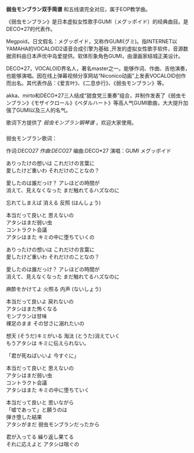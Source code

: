 

**弱虫モンブラン双手简谱** 和五线谱完全对应，属于EOP教学曲。  
  
《弱虫モンブラン》是日本虚拟女性歌手GUMI（メグッポイド）的经典曲目。是DECO*27的代表作。  
  
Megpoid，日文假名：メグッポイド，又称作GUMI(グミ)。指INTERNET以YAMAHA的VOCALOID2语音合成引擎为基础
,开发的虚拟女性歌手软件，音源数据资料由日本声优中岛爱提供。软体形象角色GUMI，由漫画家结城正美设计。  
  
DECO*27，VOCALOID界名人，著名master之一。能够作词、作曲、吉他演奏，也能够演唱。因在线上弹幕视频分享网站“Niconico动画”上发表VOCALOID创作而出名。其代表作品：《爱言叶》、《二息歩行》、《弱虫モンブラン》等。  
  
akka、mirto和DECO*27三人结成“甜食党三重奏”组合，并制作发表了《弱虫モンブラン》《モザイクロール》《ペダルハート》等高人气GUMI歌曲，大大提升加强了GUMI以及三人的名气。  
  
歌词下方提供了 _弱虫モンブラン钢琴谱_ ，欢迎大家使用。

###  
弱虫モンブラン歌词：

作词:DECO*27 作曲:DECO*27 编曲:DECO*27 演唱：GUMI メグッポイド

  
ありったけの想いは これだけの言葉に  
愛したけど重いわ それだけのことなの？

愛したのは誰だっけ？ アレほどの時間が  
消えて、見えなくなった まだ触れてるハズなのに

忘れてしまえば 消える 反照 (はんしょう)

本当だって良いと 思えないの  
アタシはまだ弱い虫  
コントラクト会議  
アタシはまた キミの中に堕ちていくの

ありったけの想いは これだけの言葉に  
愛したけど重いわ それだけのことなの？

愛したのは誰だっけ？ アレほどの時間が  
消えて、見えなくなった まだ触れてるハズなのに

麻酔をかけてよ 火照る 内声 (ないしょう)

本当だって良いよ 戻れないの  
アタシはまた怖くなる  
モンブランは甘味  
裸足のまま その甘さに溺れたいの

想天 (そうだ)キミがいる 淘汰 (とうた)消えていく  
もうアタシは キミに伝えられない。

「君が死ねばいいよ 今すぐに」

本当だって良いと 思えないの  
アタシはまだ弱い虫  
コントラクト会議  
アタシはまた キミの中に堕ちていく

本当だって良いと 思いながら  
「嘘であって」と願うのは  
弾き堕した結果  
アタシがまだ 弱虫モンブランだったから

君が入ってる 繰り返し果てる  
それに応えよと アタシは喘ぐの


